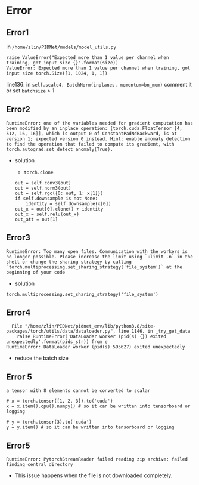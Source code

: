 # Error 

## Error1
in `/home/zlin/PIDNet/models/model_utils.py`

```
raise ValueError("Expected more than 1 value per channel when training, got input size {}".format(size))
ValueError: Expected more than 1 value per channel when training, got input size torch.Size([1, 1024, 1, 1])
```

line136: in `self.scale4, BatchNorm(inplanes, momentum=bn_mom)` comment it 
or set `batchsize` > 1 


## Error2 
```
RuntimeError: one of the variables needed for gradient computation has been modified by an inplace operation: [torch.cuda.FloatTensor [4, 512, 16, 16]], which is output 0 of ConstantPadNdBackward, is at version 1; expected version 0 instead. Hint: enable anomaly detection to find the operation that failed to compute its gradient, with torch.autograd.set_detect_anomaly(True).
```
- solution
    - `torch.clone`
    
    ```
    out = self.conv3(out)
    out = self.norm3(out)
    out = self.rgc({0: out, 1: x[1]})
    if self.downsample is not None:
        identity = self.downsample(x[0])
    out_x = out[0].clone() + identity
    out_x = self.relu(out_x)
    out_att = out[1]
    ```
## Error3 
```
RuntimeError: Too many open files. Communication with the workers is no longer possible. Please increase the limit using `ulimit -n` in the shell or change the sharing strategy by calling `torch.multiprocessing.set_sharing_strategy('file_system')` at the beginning of your code
```

- solution
```
torch.multiprocessing.set_sharing_strategy('file_system')
```

## Error4
```
  File "/home/zlin/PIDNet/pidnet_env/lib/python3.8/site-packages/torch/utils/data/dataloader.py", line 1146, in _try_get_data
    raise RuntimeError('DataLoader worker (pid(s) {}) exited unexpectedly'.format(pids_str)) from e
RuntimeError: DataLoader worker (pid(s) 595627) exited unexpectedly
```
- reduce the batch size 

## Error 5
`a tensor with 8 elements cannot be converted to scalar `
```
# x = torch.tensor([1, 2, 3]).to('cuda')
x = x.item().cpu().numpy() # so it can be written into tensorboard or logging 

# y = torch.tensor(3).to('cuda')
y = y.item() # so it can be written into tensorboard or logging 

```
## Error5 
`RuntimeError: PytorchStreamReader failed reading zip archive: failed finding central directory`
- This issue happens when the file is not downloaded completely.